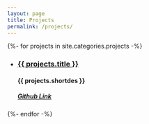 ```yaml
---
layout: page
title: Projects
permalink: /projects/
---
```


{%- for projects in site.categories.projects -%}
<ul>
    <li>
        <h3> <a href="{{ projects.url | relative_url }}"> {{ projects.title }} </a> </h3>
        <h4> {{ projects.shortdes }} </h4>
        <h5><a href="{{ projects.link }}"> Github Link </a></h5>
    </li>
</ul>
{%- endfor -%}